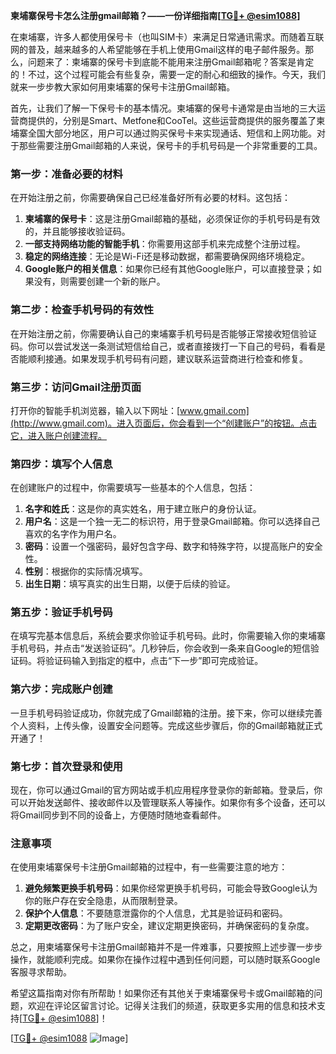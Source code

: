 **柬埔寨保号卡怎么注册gmail邮箱？——一份详细指南[[TG💪+ @esim1088](https://t.me/s/esim1088)]**

在柬埔寨，许多人都使用保号卡（也叫SIM卡）来满足日常通讯需求。而随着互联网的普及，越来越多的人希望能够在手机上使用Gmail这样的电子邮件服务。那么，问题来了：柬埔寨的保号卡到底能不能用来注册Gmail邮箱呢？答案是肯定的！不过，这个过程可能会有些复杂，需要一定的耐心和细致的操作。今天，我们就来一步步教大家如何用柬埔寨的保号卡注册Gmail邮箱。

首先，让我们了解一下保号卡的基本情况。柬埔寨的保号卡通常是由当地的三大运营商提供的，分别是Smart、Metfone和CooTel。这些运营商提供的服务覆盖了柬埔寨全国大部分地区，用户可以通过购买保号卡来实现通话、短信和上网功能。对于那些需要注册Gmail邮箱的人来说，保号卡的手机号码是一个非常重要的工具。

### **第一步：准备必要的材料**
在开始注册之前，你需要确保自己已经准备好所有必要的材料。这包括：
1. **柬埔寨的保号卡**：这是注册Gmail邮箱的基础，必须保证你的手机号码是有效的，并且能够接收验证码。
2. **一部支持网络功能的智能手机**：你需要用这部手机来完成整个注册过程。
3. **稳定的网络连接**：无论是Wi-Fi还是移动数据，都需要确保网络环境稳定。
4. **Google账户的相关信息**：如果你已经有其他Google账户，可以直接登录；如果没有，则需要创建一个新的账户。

### **第二步：检查手机号码的有效性**
在开始注册之前，你需要确认自己的柬埔寨手机号码是否能够正常接收短信验证码。你可以尝试发送一条测试短信给自己，或者直接拨打一下自己的号码，看看是否能顺利接通。如果发现手机号码有问题，建议联系运营商进行检查和修复。

### **第三步：访问Gmail注册页面**
打开你的智能手机浏览器，输入以下网址：[www.gmail.com](http://www.gmail.com)。进入页面后，你会看到一个“创建账户”的按钮。点击它，进入账户创建流程。

### **第四步：填写个人信息**
在创建账户的过程中，你需要填写一些基本的个人信息，包括：
1. **名字和姓氏**：这是你的真实姓名，用于建立账户的身份认证。
2. **用户名**：这是一个独一无二的标识符，用于登录Gmail邮箱。你可以选择自己喜欢的名字作为用户名。
3. **密码**：设置一个强密码，最好包含字母、数字和特殊字符，以提高账户的安全性。
4. **性别**：根据你的实际情况填写。
5. **出生日期**：填写真实的出生日期，以便于后续的验证。

### **第五步：验证手机号码**
在填写完基本信息后，系统会要求你验证手机号码。此时，你需要输入你的柬埔寨手机号码，并点击“发送验证码”。几秒钟后，你会收到一条来自Google的短信验证码。将验证码输入到指定的框中，点击“下一步”即可完成验证。

### **第六步：完成账户创建**
一旦手机号码验证成功，你就完成了Gmail邮箱的注册。接下来，你可以继续完善个人资料，上传头像，设置安全问题等。完成这些步骤后，你的Gmail邮箱就正式开通了！

### **第七步：首次登录和使用**
现在，你可以通过Gmail的官方网站或手机应用程序登录你的新邮箱。登录后，你可以开始发送邮件、接收邮件以及管理联系人等操作。如果你有多个设备，还可以将Gmail同步到不同的设备上，方便随时随地查看邮件。

### **注意事项**
在使用柬埔寨保号卡注册Gmail邮箱的过程中，有一些需要注意的地方：
1. **避免频繁更换手机号码**：如果你经常更换手机号码，可能会导致Google认为你的账户存在安全隐患，从而限制登录。
2. **保护个人信息**：不要随意泄露你的个人信息，尤其是验证码和密码。
3. **定期更改密码**：为了账户安全，建议定期更换密码，并确保密码的复杂度。

总之，用柬埔寨保号卡注册Gmail邮箱并不是一件难事，只要按照上述步骤一步步操作，就能顺利完成。如果你在操作过程中遇到任何问题，可以随时联系Google客服寻求帮助。

希望这篇指南对你有所帮助！如果你还有其他关于柬埔寨保号卡或Gmail邮箱的问题，欢迎在评论区留言讨论。记得关注我们的频道，获取更多实用的信息和技术支持[[TG💪+ @esim1088](https://t.me/s/esim1088)]！

[[TG💪+ @esim1088](https://t.me/s/esim1088) ![Image](https://i.postimg.cc/4NQfJmqS/Snipaste-2025-05-13-00-14-12.png)]